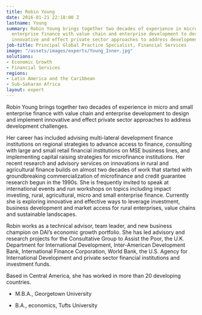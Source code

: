 ```yaml
---
title: Robin Young
date: 2016-01-21 22:18:00 Z
lastname: Young
summary: Robin Young brings together two decades of experience in micro and small
  enterprise finance with value chain and enterprise development to design and implement
  innovative and effect private sector approaches to address development challenges.
job-title: Principal Global Practice Specialist, Financial Services
image: "/assets/images/experts/Young_Inner.jpg"
solutions:
- Economic Growth
- Financial Services
regions:
- Latin America and the Caribbean
- Sub-Saharan Africa
layout: expert
---
```


Robin Young brings together two decades of experience in micro and small enterprise finance with value chain and enterprise development to design and implement innovative and effect private sector approaches to address development challenges.

Her career has included advising multi-lateral development finance institutions on regional strategies to advance access to finance, consulting with large and small retail financial institutions on MSE business lines, and implementing capital raising strategies for microfinance institutions. Her recent research and advisory services on innovations in rural and agricultural finance builds on almost two decades of work that started with groundbreaking commercialization of microfinance and credit guarantee research begun in the 1990s. She is frequently invited to speak at international events and run workshops on topics including impact investing, rural, agricultural, micro and small enterprise finance. Currently she is exploring innovative and effective ways to leverage investment, business development and market access for rural enterprises, value chains and sustainable landscapes.

Robin works as a technical advisor, team leader, and new business champion on DAI’s economic growth portfolio. She has led advisory and research projects for the Consultative Group to Assist the Poor, the U.K. Department for International Development, Inter-American Development Bank, International Finance Corporation, World Bank, the U.S. Agency for International Development and private sector financial institutions and investment funds.

Based in Central America, she has worked in more than 20 developing countries.

* M.B.A., Georgetown University

* B.A., economics, Tufts University